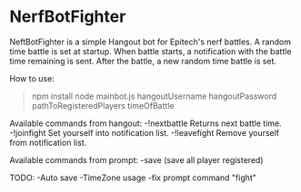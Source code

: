 NerfBotFighter
==============

NeftBotFighter is a simple Hangout bot for Epitech's nerf battles.
A random time battle is set at startup. When battle starts, a notification with the battle time remaining is sent.
After the battle, a new random time battle is set.

How to use:
  >npm install
  >node mainbot.js hangoutUsername hangoutPassword pathToRegisteredPlayers timeOfBattle

Available commands from hangout:
  -!nextbattle
      Returns next battle time.
  -!joinfight
      Set yourself into notification list.
  -!leavefight
      Remove yourself from notification list.

Available commands from prompt:
  -save (save all player registered)

TODO:
  -Auto save
  -TimeZone usage
  -fix prompt command "fight"
  
